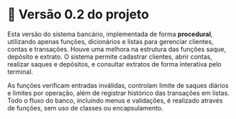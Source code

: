 # 🏦 Versão 0.2 do projeto

Esta versão do sistema bancário, implementada de forma **procedural**, utilizando apenas funções, dicionários e listas para gerenciar clientes, contas e transações. Houve uma melhora na estrutura das funções saque, depósito e extrato. O sistema permite cadastrar clientes, abrir contas, realizar saques e depósitos, e consultar extratos de forma interativa pelo terminal.  

As funções verificam entradas inválidas, controlam limite de saques diários e limites por operação, além de registrar histórico das transações em listas. Todo o fluxo do banco, incluindo menus e validações, é realizado através de funções, sem uso de classes ou encapsulamento.  
